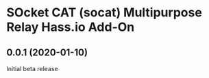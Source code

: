 # SOcket CAT (socat) Multipurpose Relay Hass.io Add-On

## 0.0.1 (2020-01-10)

Initial beta release
